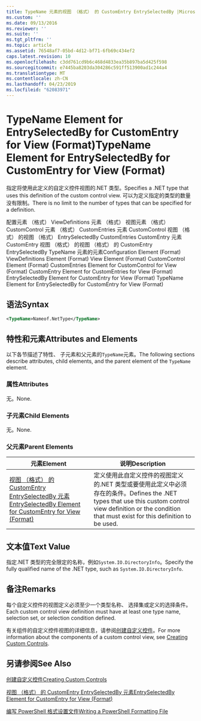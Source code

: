 ```yaml
---
title: TypeName 元素的视图 （格式） 的 CustomEntry EntrySelectedBy |Microsoft Docs
ms.custom: ''
ms.date: 09/13/2016
ms.reviewer: ''
ms.suite: ''
ms.tgt_pltfrm: ''
ms.topic: article
ms.assetid: 76548af7-05bd-4d12-bf71-6fb69c434ef2
caps.latest.revision: 10
ms.openlocfilehash: c3dd761cd9b6c468d4833ea35b897ba5d425f598
ms.sourcegitcommit: e7445ba8203da304286c591ff513900ad1c244a4
ms.translationtype: MT
ms.contentlocale: zh-CN
ms.lasthandoff: 04/23/2019
ms.locfileid: "62083971"
---
```

# <a name="typename-element-for-entryselectedby-for-customentry-for-view-format"></a><span data-ttu-id="ef69f-102">TypeName Element for EntrySelectedBy for CustomEntry for View (Format)</span><span class="sxs-lookup"><span data-stu-id="ef69f-102">TypeName Element for EntrySelectedBy for CustomEntry for View (Format)</span></span>

<span data-ttu-id="ef69f-103">指定将使用此定义的自定义控件视图的.NET 类型。</span><span class="sxs-lookup"><span data-stu-id="ef69f-103">Specifies a .NET type that uses this definition of the custom control view.</span></span> <span data-ttu-id="ef69f-104">可以为定义指定的类型的数量没有限制。</span><span class="sxs-lookup"><span data-stu-id="ef69f-104">There is no limit to the number of types that can be specified for a definition.</span></span>

<span data-ttu-id="ef69f-105">配置元素 （格式） ViewDefinitions 元素 （格式） 视图元素 （格式） CustomControl 元素 （格式） CustomEntries 元素 CustomControl 视图 （格式） 的视图 （格式） EntrySelectedBy CustomEntries CustomEntry 元素CustomEntry 视图 （格式） 的视图 （格式） 的 CustomEntry EntrySelectedBy TypeName 元素的元素</span><span class="sxs-lookup"><span data-stu-id="ef69f-105">Configuration Element (Format) ViewDefinitions Element (Format) View Element (Format) CustomControl Element (Format) CustomEntries Element for CustomControl for View (Format) CustomEntry Element for CustomEntries for View (Format) EntrySelectedBy Element for CustomEntry for View (Format) TypeName Element for EntrySelectedBy for CustomEntry for View (Format)</span></span>

## <a name="syntax"></a><span data-ttu-id="ef69f-106">语法</span><span class="sxs-lookup"><span data-stu-id="ef69f-106">Syntax</span></span>

```xml
<TypeName>Nameof.NetType</TypeName>
```

## <a name="attributes-and-elements"></a><span data-ttu-id="ef69f-107">特性和元素</span><span class="sxs-lookup"><span data-stu-id="ef69f-107">Attributes and Elements</span></span>

<span data-ttu-id="ef69f-108">以下各节描述了特性、 子元素和父元素的`TypeName`元素。</span><span class="sxs-lookup"><span data-stu-id="ef69f-108">The following sections describe attributes, child elements, and the parent element of the `TypeName` element.</span></span>

### <a name="attributes"></a><span data-ttu-id="ef69f-109">属性</span><span class="sxs-lookup"><span data-stu-id="ef69f-109">Attributes</span></span>

<span data-ttu-id="ef69f-110">无。</span><span class="sxs-lookup"><span data-stu-id="ef69f-110">None.</span></span>

### <a name="child-elements"></a><span data-ttu-id="ef69f-111">子元素</span><span class="sxs-lookup"><span data-stu-id="ef69f-111">Child Elements</span></span>

<span data-ttu-id="ef69f-112">无。</span><span class="sxs-lookup"><span data-stu-id="ef69f-112">None.</span></span>

### <a name="parent-elements"></a><span data-ttu-id="ef69f-113">父元素</span><span class="sxs-lookup"><span data-stu-id="ef69f-113">Parent Elements</span></span>

|<span data-ttu-id="ef69f-114">元素</span><span class="sxs-lookup"><span data-stu-id="ef69f-114">Element</span></span>|<span data-ttu-id="ef69f-115">说明</span><span class="sxs-lookup"><span data-stu-id="ef69f-115">Description</span></span>|
|-------------|-----------------|
|[<span data-ttu-id="ef69f-116">视图 （格式） 的 CustomEntry EntrySelectedBy 元素</span><span class="sxs-lookup"><span data-stu-id="ef69f-116">EntrySelectedBy Element for CustomEntry for View (Format)</span></span>](./entryselectedby-element-for-customentry-for-customcontrol-for-view-format.md)|<span data-ttu-id="ef69f-117">定义使用此自定义控件的视图定义的.NET 类型或要使用此定义中必须存在的条件。</span><span class="sxs-lookup"><span data-stu-id="ef69f-117">Defines the .NET types that use this custom control view definition or the condition that must exist for this definition to be used.</span></span>|

## <a name="text-value"></a><span data-ttu-id="ef69f-118">文本值</span><span class="sxs-lookup"><span data-stu-id="ef69f-118">Text Value</span></span>

<span data-ttu-id="ef69f-119">指定.NET 类型的完全限定的名称，例如`System.IO.DirectoryInfo`。</span><span class="sxs-lookup"><span data-stu-id="ef69f-119">Specify the fully qualified name of the .NET type, such as `System.IO.DirectoryInfo`.</span></span>

## <a name="remarks"></a><span data-ttu-id="ef69f-120">备注</span><span class="sxs-lookup"><span data-stu-id="ef69f-120">Remarks</span></span>

<span data-ttu-id="ef69f-121">每个自定义控件的视图定义必须至少一个类型名称、 选择集或定义的选择条件。</span><span class="sxs-lookup"><span data-stu-id="ef69f-121">Each custom control view definition must have at least one type name, selection set, or selection condition defined.</span></span>

<span data-ttu-id="ef69f-122">有关组件的自定义控件视图的详细信息，请参阅[创建自定义控件](./creating-custom-controls.md)。</span><span class="sxs-lookup"><span data-stu-id="ef69f-122">For more information about the components of a custom control view, see [Creating Custom Controls](./creating-custom-controls.md).</span></span>

## <a name="see-also"></a><span data-ttu-id="ef69f-123">另请参阅</span><span class="sxs-lookup"><span data-stu-id="ef69f-123">See Also</span></span>

[<span data-ttu-id="ef69f-124">创建自定义控件</span><span class="sxs-lookup"><span data-stu-id="ef69f-124">Creating Custom Controls</span></span>](./creating-custom-controls.md)

[<span data-ttu-id="ef69f-125">视图 （格式） 的 CustomEntry EntrySelectedBy 元素</span><span class="sxs-lookup"><span data-stu-id="ef69f-125">EntrySelectedBy Element for CustomEntry for View (Format)</span></span>](./entryselectedby-element-for-customentry-for-customcontrol-for-view-format.md)

[<span data-ttu-id="ef69f-126">编写 PowerShell 格式设置文件</span><span class="sxs-lookup"><span data-stu-id="ef69f-126">Writing a PowerShell Formatting File</span></span>](./writing-a-powershell-formatting-file.md)
